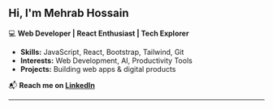 ## Hi, I'm **Mehrab Hossain** 

💻 **Web Developer | React Enthusiast | Tech Explorer**  

-  **Skills:** JavaScript, React, Bootstrap, Tailwind, Git
-  **Interests:** Web Development, AI, Productivity Tools  
-  **Projects:** Building web apps & digital products  

📬 **Reach me on [LinkedIn](https://www.linkedin.com/in/dev-mehrab/)**  

---
